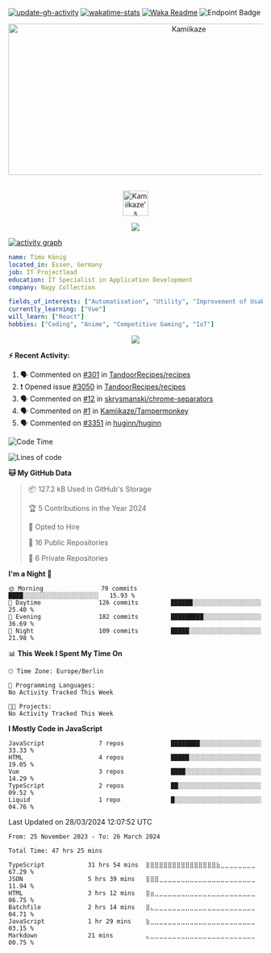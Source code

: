[![update-gh-activity](https://github.com/Kamiikaze/Kamiikaze/actions/workflows/update-gh-activity.yml/badge.svg)](https://github.com/Kamiikaze/Kamiikaze/actions/workflows/update-gh-activity.yml)
[![wakatime-stats](https://github.com/Kamiikaze/Kamiikaze/actions/workflows/update-timestats.yml/badge.svg)](https://github.com/Kamiikaze/Kamiikaze/actions/workflows/update-timestats.yml)
[![Waka Readme](https://github.com/Kamiikaze/Kamiikaze/actions/workflows/waka-simple.yml/badge.svg)](https://github.com/Kamiikaze/Kamiikaze/actions/workflows/waka-simple.yml)
![Endpoint Badge](https://img.shields.io/endpoint?url=https%3A%2F%2Fhits.dwyl.com%2FKamiikaze%2FKamiikaze.json&label=Views)

<!--p align="center">
<img alt="loficity" width="600px" src="https://github.com/HyunCafe/HyunCafe/raw/main/assests/loficity.gif"</img>
</p-->

<p align="center">
  <img src="https://socialify.git.ci/Kamiikaze/Kamiikaze/image?font=Source%20Code%20Pro&forks=0&issues=0&language=1&name=1&owner=1&pattern=Plus&pulls=0&stargazers=0&theme=Dark" alt="Kamiikaze" width="700" height="300" />
</p>

<p align="center">
<br/>
<a href="https://open.spotify.com/user/timo1322">
  <img alt="Kamiikaze's Spotify" width="50px" src="https://user-images.githubusercontent.com/43545812/144035120-1ad5169b-91c7-4078-bef9-6a82c733f373.png" />
</a>
<br>
</p>

<p align="center">
  <img alig src="https://github-profile-trophy.vercel.app/?username=Kamiikaze&theme=onedark&column=-1" />
</p>

[![activity graph](https://github-readme-activity-graph.vercel.app/graph?username=Kamiikaze&theme=github-dark-dimmed&custom_title=Kamiikaze%20Activity%20Graph&hide_border=true)](https://github.com/ashutosh00710/github-readme-activity-graph)

```yaml
name: Timo König
located_in: Essen, Germany
job: IT Projectlead
education: IT Specialist in Application Development
company: Nagy Collection

fields_of_interests: ["Automatisation", "Utility", "Improvement of Usability", "Localization"]
currently_learning: ["Vue"]
will_learn: ["React"]
hobbies: ["Coding", "Anime", "Competitive Gaming", "IoT"]
```

<!--p align="center">
  <img src="https://spotify-github-profile.vercel.app/api/view?uid=11147618695&cover_image=true&theme=novatorem&show_offline=true&background_color=121212&interchange=false&bar_color=53b14f&bar_color_cover=false">
</p-->

<p align="center">
  <img src="https://spotify-recently-played-readme.vercel.app/api?user=timo1322&count=5">
</p>


**:zap: Recent Activity:**

<!--START_SECTION:activity-->
1. 🗣 Commented on [#301](https://github.com/TandoorRecipes/recipes/issues/301#issuecomment-2012405450) in [TandoorRecipes/recipes](https://github.com/TandoorRecipes/recipes)
2. ❗ Opened issue [#3050](https://github.com/TandoorRecipes/recipes/issues/3050) in [TandoorRecipes/recipes](https://github.com/TandoorRecipes/recipes)
3. 🗣 Commented on [#12](https://github.com/skrysmanski/chrome-separators/issues/12#issuecomment-1989229062) in [skrysmanski/chrome-separators](https://github.com/skrysmanski/chrome-separators)
4. 🗣 Commented on [#1](https://github.com/Kamiikaze/Tampermonkey/issues/1#issuecomment-1981957846) in [Kamiikaze/Tampermonkey](https://github.com/Kamiikaze/Tampermonkey)
5. 🗣 Commented on [#3351](https://github.com/huginn/huginn/issues/3351#issuecomment-1948761628) in [huginn/huginn](https://github.com/huginn/huginn)
<!--END_SECTION:activity-->

<!--START_SECTION:waka-->
![Code Time](http://img.shields.io/badge/Code%20Time-47%20hrs%2025%20mins-blue)

![Lines of code](https://img.shields.io/badge/From%20Hello%20World%20I%27ve%20Written-1.7%20million%20lines%20of%20code-blue)

**🐱 My GitHub Data** 

> 📦 127.2 kB Used in GitHub's Storage 
 > 
> 🏆 5 Contributions in the Year 2024
 > 
> 💼 Opted to Hire
 > 
> 📜 16 Public Repositories 
 > 
> 🔑 6 Private Repositories 
 > 
**I'm a Night 🦉** 

```text
🌞 Morning                79 commits          ████░░░░░░░░░░░░░░░░░░░░░   15.93 % 
🌆 Daytime                126 commits         ██████░░░░░░░░░░░░░░░░░░░   25.40 % 
🌃 Evening                182 commits         █████████░░░░░░░░░░░░░░░░   36.69 % 
🌙 Night                  109 commits         █████░░░░░░░░░░░░░░░░░░░░   21.98 % 
```


📊 **This Week I Spent My Time On** 

```text
🕑︎ Time Zone: Europe/Berlin

💬 Programming Languages: 
No Activity Tracked This Week

🐱‍💻 Projects: 
No Activity Tracked This Week
```

**I Mostly Code in JavaScript** 

```text
JavaScript               7 repos             ████████░░░░░░░░░░░░░░░░░   33.33 % 
HTML                     4 repos             █████░░░░░░░░░░░░░░░░░░░░   19.05 % 
Vue                      3 repos             ████░░░░░░░░░░░░░░░░░░░░░   14.29 % 
TypeScript               2 repos             ██░░░░░░░░░░░░░░░░░░░░░░░   09.52 % 
Liquid                   1 repo              █░░░░░░░░░░░░░░░░░░░░░░░░   04.76 % 
```




 Last Updated on 28/03/2024 12:07:52 UTC
<!--END_SECTION:waka-->

<!--START_SECTION:waka-simple-->

```text
From: 25 November 2023 - To: 26 March 2024

Total Time: 47 hrs 25 mins

TypeScript            31 hrs 54 mins  ⣿⣿⣿⣿⣿⣿⣿⣿⣿⣿⣿⣿⣿⣿⣿⣿⣷⣀⣀⣀⣀⣀⣀⣀⣀   67.29 %
JSON                  5 hrs 39 mins   ⣿⣿⣿⣀⣀⣀⣀⣀⣀⣀⣀⣀⣀⣀⣀⣀⣀⣀⣀⣀⣀⣀⣀⣀⣀   11.94 %
HTML                  3 hrs 12 mins   ⣿⣶⣀⣀⣀⣀⣀⣀⣀⣀⣀⣀⣀⣀⣀⣀⣀⣀⣀⣀⣀⣀⣀⣀⣀   06.75 %
Batchfile             2 hrs 14 mins   ⣿⣄⣀⣀⣀⣀⣀⣀⣀⣀⣀⣀⣀⣀⣀⣀⣀⣀⣀⣀⣀⣀⣀⣀⣀   04.71 %
JavaScript            1 hr 29 mins    ⣷⣀⣀⣀⣀⣀⣀⣀⣀⣀⣀⣀⣀⣀⣀⣀⣀⣀⣀⣀⣀⣀⣀⣀⣀   03.15 %
Markdown              21 mins         ⣄⣀⣀⣀⣀⣀⣀⣀⣀⣀⣀⣀⣀⣀⣀⣀⣀⣀⣀⣀⣀⣀⣀⣀⣀   00.75 %
```

<!--END_SECTION:waka-simple-->
